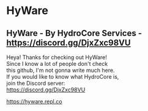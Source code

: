 # HyWare
HyWare - By HydroCore Services - https://discord.gg/DjxZxc98VU  
-----------------------  
Heya! Thanks for checking out HyWare!  
Since I know a lot of people don't check  
this github, I'm not gonna write much here.  
If you would like to know what HydroCore is,  
join the Discord server:  
https://discord.gg/DjxZxc98VU

https://hyware.repl.co
